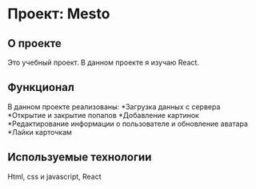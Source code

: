 # Проект: Mesto

## О проекте
Это учебный проект. В данном проекте я изучаю React.

## Функционал
В данном проекте реализованы:
*Загрузка данных с сервера
*Открытие и закрытие попапов
*Добавление картинок
*Редактирование информации о пользователе и обновление аватара
*Лайки карточкам

## Используемые технологии
Html, css и javascript, React
